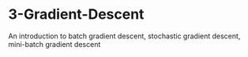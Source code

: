 # 3-Gradient-Descent
An introduction to batch gradient descent, stochastic gradient descent, mini-batch gradient descent 
